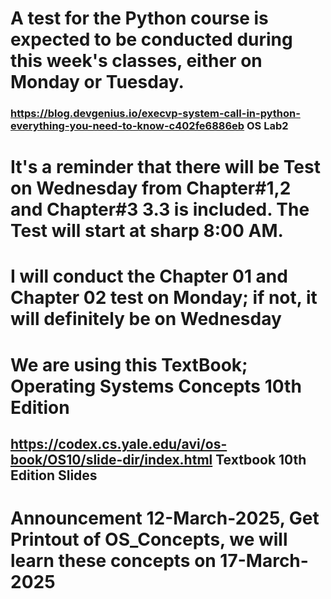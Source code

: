 # A test for the Python course is expected to be conducted during this week's classes, either on Monday or Tuesday.
### https://blog.devgenius.io/execvp-system-call-in-python-everything-you-need-to-know-c402fe6886eb OS Lab2
# It's a reminder that there will be Test on Wednesday from Chapter#1,2 and Chapter#3 3.3 is included. The Test will start at sharp 8:00 AM.
# I will conduct the Chapter 01 and Chapter 02 test on Monday; if not, it will definitely be on Wednesday
# We are using this TextBook; Operating Systems Concepts 10th Edition
## https://codex.cs.yale.edu/avi/os-book/OS10/slide-dir/index.html Textbook 10th Edition Slides
# Announcement 12-March-2025, Get Printout of OS_Concepts, we will learn these concepts on 17-March-2025
